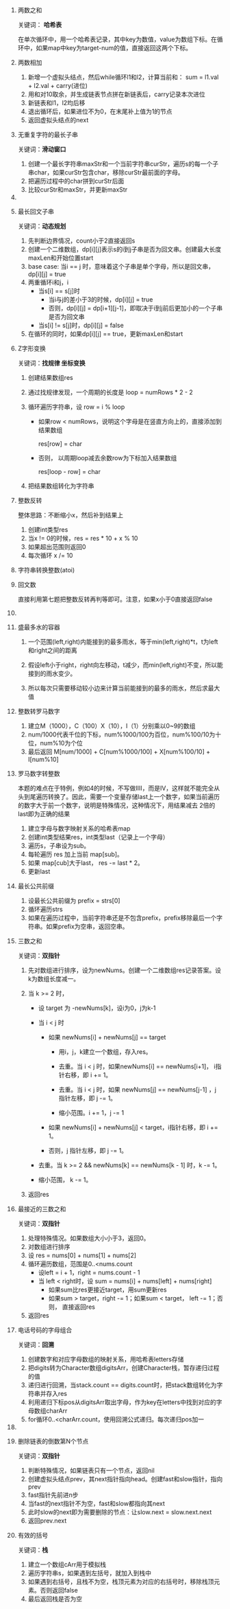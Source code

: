1. 两数之和

   关键词： **哈希表**

   在单次循环中，用一个哈希表记录，其中key为数值，value为数组下标。在循环中，如果map中key为target-num的值，直接返回这两个下标。

2. 两数相加

   1. 新增一个虚拟头结点，然后while循环l1和l2，计算当前和： sum = l1.val + l2.val + carry(进位)
   2. 用和对10取余，并生成链表节点拼在新链表后，carry记录本次进位
   3. 新链表和l1，l2均后移
   4. 退出循环后，如果进位不为0，在末尾补上值为1的节点
   5. 返回虚拟头结点的next

3. 无重复字符的最长子串

   关键词：**滑动窗口**

   1. 创建一个最长字符串maxStr和一个当前字符串curStr，遍历s的每一个子串char，如果curStr包含char，移除curStr最前面的字母。
   2. 把遍历过程中的char拼到curStr后面
   3. 比较curStr和maxStr，并更新maxStr

4.  

5. 最长回文子串

   关键词：**动态规划**

   1. 先判断边界情况，count小于2直接返回s
   2. 创建一个二维数组，dp\[i]\[j]表示s的i到j子串是否为回文串。创建最大长度maxLen和开始位置start
   3. base case: 当i == j 时，意味着这个子串是单个字母，所以是回文串，dp\[i]\[j] = true
   4. 两重循环i和j，i  
      - 当s[i] == s[j]时
        - 当i与j的差小于3的时候，dp\[i]\[j] = true
        - 否则，dp\[i]\[j] = dp\[i+1]\[j-1]，即取决于i到j前后更加小的一个子串是否为回文串
      - 当s[i] != s[j]时，dp\[i]\[j] = false
   5. 在循环的同时，如果dp\[i]\[j] == true，更新maxLen和start
   
6. Z字形变换

   关键词：**找规律 坐标变换** 

   1. 创建结果数组res

   2. 通过找规律发现，一个周期的长度是 loop =  numRows * 2 - 2

   3. 循环遍历字符串，设 row = i % loop

      - 如果row < numRows，说明这个字母是在竖直方向上的，直接添加到结果数组

        res[row] = char

      - 否则， 以周期loop减去余数row为下标加入结果数组

        res[loop - row] = char

   4. 把结果数组转化为字符串

7. 整数反转

   整体思路：不断缩小x，然后补到结果上

   1. 创建int类型res
   2. 当x != 0的时候，res = res * 10 + x % 10
   3. 如果超出范围则返回0
   4. 每次循环 x /= 10

8.  字符串转换整数(atoi)

9. 回文数

   直接利用第七题把整数反转再判等即可。注意，如果x小于0直接返回false

10.  

11. 盛最多水的容器

    1. 一个范围(left,right)内能接到的最多雨水，等于min(left,right)*t，t为left和right之间的距离

    2. 假设left小于right，right向左移动，t减少，而min(left,right)不变，所以能接到的雨水变少。

    3. 所以每次只需要移动较小边来计算当前能接到的最多的雨水，然后求最大值

12. 整数转罗马数字

    1. 建立M（1000），C（100）X（10），I（1）分别乘以0~9的数组
    2. num/1000代表千位的下标，num%1000/100为百位，num%100/10为十位，num%10为个位
    3. 最后返回 M[num/1000] + C[num%1000/100] + X[num%100/10] + I[num%10]

13. 罗马数字转整数

    本题的难点在于特例，例如4的时候，不写做IIII，而是IV，这样就不能完全从头到尾遍历转换了。因此，需要一个变量存储last上一个数字，如果当前遍历的数字大于前一个数字，说明是特殊情况，这种情况下，用结果减去 2倍的last即为正确的结果

    1. 建立字母与数字映射关系的哈希表map
    2. 创建int类型结果res，int类型last（记录上一个字母）
    3. 遍历s，子串设为sub。
    4. 每轮遍历 res 加上当前 map[sub]。
    5. 如果 map[cub]大于last， res -= last * 2。
    6. 更新last

14. 最长公共前缀

    1. 设最长公共前缀为 prefix = strs[0]
    2. 循环遍历strs
    3. 如果在遍历过程中，当前字符串还是不包含prefix，prefix移除最后一个字符串。如果prefix为空串，返回空串。

15. 三数之和

    关键词：**双指针**

    1. 先对数组进行排序，设为newNums。创建一个二维数组res记录答案。设k为数组长度减一。

    2. 当 k >= 2 时，

       - 设 target 为 -newNums[k]，设i为0，j为k-1

       - 当 i < j 时

         - 如果 newNums[i] + newNums[j] == target

           - 用i，j，k建立一个数组，存入res。

           - 去重。当 i < j 时，如果newNums[i] == newNums[i+1]， i指针右移，即 i += 1。
           - 去重。当 i < j 时，如果 newNums[j] == newNums[j-1] ，j 指针左移，即 j -= 1。
           - 缩小范围。i += 1，j -= 1

         - 如果 newNums[i] + newNums[j] < target，i指针右移，即 i += 1。

         - 否则，j 指针左移，即 j -= 1。

       - 去重。当 k >= 2 && newNums[k] == newNums[k - 1] 时，k -= 1。

       - 缩小范围， k -= 1。

    3. 返回res

16. 最接近的三数之和

    关键词：**双指针**

    1. 处理特殊情况。如果数组大小小于3，返回0。
    2. 对数组进行排序
    3. 设 res = nums[0] + nums[1] + nums[2]
    4. 循环遍历数组，范围是0..<nums.count 
       - 设left = i + 1，right = nums.count - 1
       - 当 left < right时，设 sum = nums[i] + nums[left] + nums[right]
         - 如果sum比res更接近target，用sum更新res
         - 如果sum > target，right -= 1；如果sum < target， left -= 1；否则， 直接返回res
    5. 返回res

17. 电话号码的字母组合

    关键词：**回溯**

    1. 创建数字和对应字母数组的映射关系，用哈希表letters存储
    2. 把digits转为Character数组digitsArr，创建Character栈，暂存递归过程的值
    3. 递归进行回溯，当stack.count == digits.count时，把stack数组转化为字符串并存入res
    4. 利用递归下标pos从digitsArr取出字母，作为key在letters中找到对应的字母数组charArr
    5. for循环0..<charArr.count，使用回溯公式递归。每次递归pos加一

18. 

19. 删除链表的倒数第N个节点

    关键词：**双指针**

    1. 判断特殊情况，如果链表只有一个节点，返回nil
    2. 创建虚拟头结点prev，其next指针指向head。创建fast和slow指针，指向prev
    3. fast指针先前进n步
    4. 当fast的next指针不为空，fast和slow都指向其next
    5. 此时slow的next即为需要删除的节点：让slow.next = slow.next.next
    6. 返回prev.next

20. 有效的括号

    关键词：**栈**

    1. 建立一个数组cArr用于模拟栈
    2. 遍历字符串s，如果遇到左括号，就加入到栈中
    3. 如果遇到右括号，且栈不为空，栈顶元素为对应的右括号时，移除栈顶元素。否则返回false
    4. 最后返回栈是否为空
